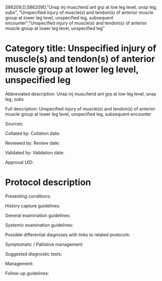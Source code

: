 S86209,D,S86209D,"Unsp inj musc/tend ant grp at low leg level, unsp leg, subs", "Unspecified injury of muscle(s) and tendon(s) of anterior muscle group at lower leg level, unspecified leg, subsequent encounter","Unspecified injury of muscle(s) and tendon(s) of anterior muscle group at lower leg level, unspecified leg"
# Category title: Unspecified injury of muscle(s) and tendon(s) of anterior muscle group at lower leg level, unspecified leg

Abbreviated description: Unsp inj musc/tend ant grp at low leg level, unsp leg, subs

Full description: Unspecified injury of muscle(s) and tendon(s) of anterior muscle group at lower leg level, unspecified leg, subsequent encounter

Sources:

Collated by:
Collation date:

Reviewed by:
Review date:

Validated by:
Validation date:

Approval UID:

# Protocol description

Presenting conditions:

History capture guidelines:

General examination guidelines:

Systemic examination guidelines:

Possible differential diagnoses with links to related protocols:

Symptomatic / Palliative management:

Suggested diagnostic tests:

Management:

Follow-up guidelines:
